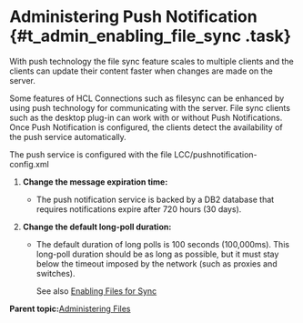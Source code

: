 # Administering Push Notification {#t_admin_enabling_file_sync .task}

With push technology the file sync feature scales to multiple clients and the clients can update their content faster when changes are made on the server.

Some features of HCL Connections such as filesync can be enhanced by using push technology for communicating with the server. File sync clients such as the desktop plug-in can work with or without Push Notifications. Once Push Notification is configured, the clients detect the availability of the push service automatically.

The push service is configured with the file LCC/pushnotification-config.xml

1.  **Change the message expiration time:**

    -   The push notification service is backed by a DB2 database that requires notifications expire after 720 hours \(30 days\).
2.  **Change the default long-poll duration:**

    -   The default duration of long polls is 100 seconds \(100,000ms\). This long-poll duration should be as long as possible, but it must stay below the timeout imposed by the network \(such as proxies and switches\).

        See also [Enabling Files for Sync](t_admin_enabling_file_sync.md#)


**Parent topic:**[Administering Files](../admin/c_admin_files_overview.md)


